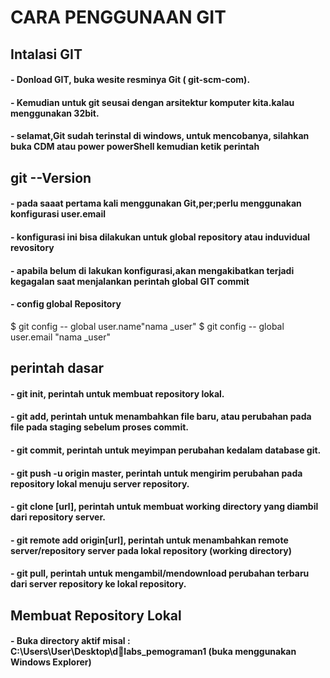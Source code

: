 # CARA PENGGUNAAN GIT
## Intalasi GIT 
#### - Donload GIT, buka wesite resminya Git ( git-scm-com).
#### - Kemudian untuk git seusai dengan arsitektur komputer kita.kalau menggunakan 32bit.
#### - selamat,Git sudah terinstal di windows, untuk mencobanya, silahkan buka CDM atau power powerShell kemudian ketik perintah

## git --Version

#### - pada saaat pertama kali menggunakan Git,per;perlu menggunakan konfigurasi user.email
#### - konfigurasi ini bisa dilakukan untuk global repository atau induvidual revository
#### - apabila belum di lakukan konfigurasi,akan mengakibatkan terjadi kegagalan saat menjalankan perintah global GIT commit 
#### - config global Repository 
$ git config -- global user.name"nama _user"
$ git config -- global user.email "nama _user"

## perintah dasar 
#### - git init, perintah untuk membuat repository lokal.
#### - git add, perintah untuk menambahkan file baru, atau perubahan pada file pada staging sebelum proses commit.
#### - git commit, perintah untuk meyimpan perubahan kedalam database git.
#### - git push -u origin master, perintah untuk mengirim perubahan pada repository lokal menuju server repository.
#### - git clone [url], perintah untuk membuat working directory yang diambil dari repository server.
#### - git remote add origin[url], perintah untuk menambahkan remote server/repository server pada lokal repository (working directory)
#### - git pull, perintah untuk mengambil/mendownload perubahan terbaru dari server repository ke lokal repository.

## Membuat Repository Lokal

#### - Buka directory aktif misal : C:\Users\User\Desktop\dlabs_pemograman1 (buka menggunakan Windows Explorer)
